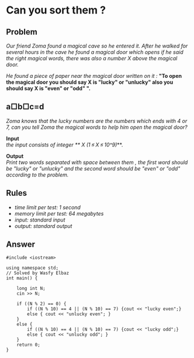 # Can you sort them ?

## Problem

*Our friend Zoma found a magical cave so he entered it. After he walked for several hours in the cave he found a magical door which opens if he said the right magical words, there was also a number X above the magical door.*

*He found a piece of paper near the magical door written on it :*
**"To open the magical door you should say X is "lucky" or "unlucky" also you should say X is "even" or "odd" ".**

## a□b□c=d

*Zoma knows that the lucky numbers are the numbers which ends with 4 or 7, can you tell Zoma the magical words to help him open the magical door?*

**Input**
<br>
*the input consists of integer ** X (1 ≤ X ≤ 10^9)***.

**Output**
<br>
*Print two words separated with space between them , the first word should be "lucky" or "unlucky" and the second word should be "even" or "odd" according to the problem.*

## Rules

  - *time limit per test: 1 second*
  - *memory limit per test: 64 megabytes*
  - *input: standard input*
  - *output: standard output*
  
## Answer

```
#include <iostream>

using namespace std;
// Solved by Wasfy Elbaz
int main() {

	long int N;
	cin >> N;

	if ((N % 2) == 0) {
		if ((N % 10) == 4 || (N % 10) == 7) {cout << "lucky even";}
		else { cout << "unlucky even"; }
	}
	else {
		if ((N % 10) == 4 || (N % 10) == 7) {cout << "lucky odd";}
		else { cout << "unlucky odd"; }
	}
	return 0;
}
```